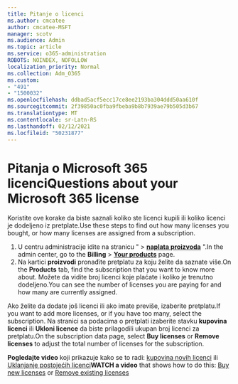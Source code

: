 ```yaml
---
title: Pitanje o licenci
ms.author: cmcatee
author: cmcatee-MSFT
manager: scotv
ms.audience: Admin
ms.topic: article
ms.service: o365-administration
ROBOTS: NOINDEX, NOFOLLOW
localization_priority: Normal
ms.collection: Adm_O365
ms.custom:
- "491"
- "1500032"
ms.openlocfilehash: ddbad5acf5ecc17ce8ee2193ba304ddd50aa610f
ms.sourcegitcommit: 2f39850ac0fba9fbeba9b8b7939ae79b505d3b67
ms.translationtype: MT
ms.contentlocale: sr-Latn-RS
ms.lasthandoff: 02/12/2021
ms.locfileid: "50231877"
---
```

# <a name="questions-about-your-microsoft-365-license"></a><span data-ttu-id="9dabd-102">Pitanja o Microsoft 365 licenci</span><span class="sxs-lookup"><span data-stu-id="9dabd-102">Questions about your Microsoft 365 license</span></span>

<span data-ttu-id="9dabd-103">Koristite ove korake da biste saznali koliko ste licenci kupili ili koliko licenci je dodeljeno iz pretplate.</span><span class="sxs-lookup"><span data-stu-id="9dabd-103">Use these steps to find out how many licenses you bought, or how many licenses are assigned from a subscription.</span></span>
  
1. <span data-ttu-id="9dabd-104">U centru administracije idite na stranicu "  \> **[naplata proizvoda](https://go.microsoft.com/fwlink/p/?linkid=842054)** ".</span><span class="sxs-lookup"><span data-stu-id="9dabd-104">In the admin center, go to the **Billing** \> **[Your products](https://go.microsoft.com/fwlink/p/?linkid=842054)** page.</span></span>
2. <span data-ttu-id="9dabd-105">Na kartici **proizvodi** pronađite pretplatu za koju želite da saznate više.</span><span class="sxs-lookup"><span data-stu-id="9dabd-105">On the **Products** tab, find the subscription that you want to know more about.</span></span> <span data-ttu-id="9dabd-106">Možete da vidite broj licenci koje plaćate i koliko je trenutno dodeljeno.</span><span class="sxs-lookup"><span data-stu-id="9dabd-106">You can see the number of licenses you are paying for and how many are currently assigned.</span></span>

<span data-ttu-id="9dabd-107">Ako želite da dodate još licenci ili ako imate previše, izaberite pretplatu.</span><span class="sxs-lookup"><span data-stu-id="9dabd-107">If you want to add more licenses, or if you have too many, select the subscription.</span></span> <span data-ttu-id="9dabd-108">Na stranici sa podacima o pretplati izaberite stavku **kupovina licenci** ili **Ukloni licence** da biste prilagodili ukupan broj licenci za pretplatu.</span><span class="sxs-lookup"><span data-stu-id="9dabd-108">On the subscription data page, select **Buy licenses** or **Remove licenses** to adjust the total number of licenses for the subscription.</span></span>

<span data-ttu-id="9dabd-109">**Pogledajte video** koji prikazuje kako se to radi: [kupovina novih licenci](https://go.microsoft.com/fwlink/p/?linkid=2154857) ili [Uklanjanje postojećih licenci](https://go.microsoft.com/fwlink/p/?linkid=2154938)</span><span class="sxs-lookup"><span data-stu-id="9dabd-109">**WATCH a video** that shows how to do this: [Buy new licenses](https://go.microsoft.com/fwlink/p/?linkid=2154857) or [Remove existing licenses](https://go.microsoft.com/fwlink/p/?linkid=2154938)</span></span>
